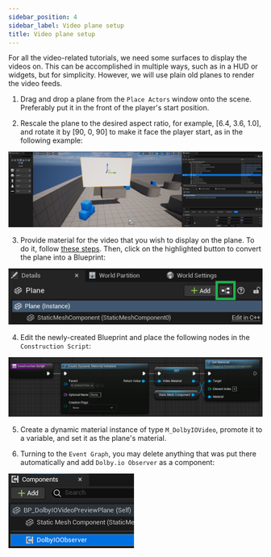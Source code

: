 ```yaml
---
sidebar_position: 4
sidebar_label: Video plane setup
title: Video plane setup
---
```


For all the video-related tutorials, we need some surfaces to display the videos on. This can be accomplished in multiple ways, such as in a HUD or widgets, but for simplicity. However, we will use plain old planes to render the video feeds. 

1. Drag and drop a plane from the `Place Actors` window onto the scene. Preferably put it in the front of the player's start position.

2. Rescale the plane to the desired aspect ratio, for example, [6.4, 3.6, 1.0], and rotate it by [90, 0, 90] to make it face the player start, as in the following example:

![](../../static/img/video-plane-result.png)

3. Provide material for the video that you wish to display on the plane. To do it, follow [these steps](common-setup#video-material). Then, click on the highlighted button to convert the plane into a Blueprint:

![](../../static/img/video-plane-blueprintize.png)

4. Edit the newly-created Blueprint and place the following nodes in the `Construction Script`:

![](../../static/img/video-plane-cs.png)

5. Create a dynamic material instance of type `M_DolbyIOVideo`, promote it to a variable, and set it as the plane's material.

6. Turning to the `Event Graph`, you may delete anything that was put there automatically and add `Dolby.io Observer` as a component:

![](../../static/img/first-conf-observer-component.png)
